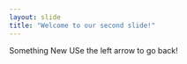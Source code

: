 ```yaml
---
layout: slide
title: "Welcome to our second slide!"
---
```

Something New
USe the left arrow to go back!
